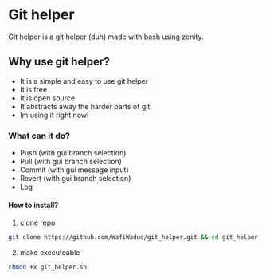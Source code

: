 # Git helper
Git helper is a git helper (duh) made with bash using zenity.

## Why use git helper?

- It is a simple and easy to use git helper
- It is free
- It is open source
- It abstracts away the harder parts of git
- Im using it right now!

### What can it do?

- Push (with gui branch selection)
- Pull (with gui branch selection)
- Commit (with gui message input)
- Revert (with gui branch selection)
- Log

#### How to install?
1. clone repo
```bash
git clone https://github.com/WafiWadud/git_helper.git && cd git_helper
```
2. make executeable
```bash
chmod +x git_helper.sh
```
